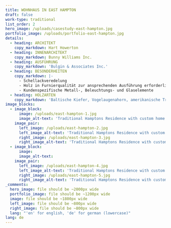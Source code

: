 ```yaml
---
title: WOHNHAUS IN EAST HAMPTON
draft: false
work-type: traditional
list_order: 2
hero_image: /uploads/casestudy-east-hampton.jpg
portfolio_image: /uploads/portfolio-east-hampton.jpg
details:
  - heading: ARCHITEKT
    copy_markdown: Hart Howerton
  - heading: INNENARCHITEKT
    copy_markdown: Bunny Williams Inc.
  - heading: AUSFÜHRUNG
    copy_markdown: 'Bulgin & Associates Inc.'
  - heading: BESONDERHEITEN
    copy_markdown: |-
      - Schellackveredelung
      - Holz in Furnierqualität zur ansprechenden Ausführung erforderlich
      - Kundenspezifische Metall-, Beleuchtungs- und Glaselemente
  - heading: HOLZARTEN
    copy_markdown: 'Baltische Kiefer, Vogelaugenahorn, amerikanische Traubenkirsche,  amerikanische Weißeiche'
image_blocks:
  - image_block:
      image: /uploads/east-hampton-1.jpg
      image_alt-text: 'Traditional Hamptons Residence with custom home office including desk and cabinetry. Custom metalwork, woodwork and joinery.'
    image_pair:
      left_image: /uploads/east-hampton-2.jpg
      left_image_alt-text: 'Traditional Hamptons Residence with custom woodwork and joinery design, metalwork and hardware.'
      right_image: /uploads/east-hampton-3.jpg
      right_image_alt-text: 'Traditional Hamptons Residence with custom bathroom and vanity room. Design includes custom metalwork, glass work, hardware, woodwork and joinery.'
  - image_block:
      image:
      image_alt-text:
    image_pair:
      left_image: /uploads/east-hampton-4.jpg
      left_image_alt-text: 'Traditional Hamptons Residence with custom home theater. The home theater includes custom metalwork, hardware, glass work, woodwork and joinery.'
      right_image: /uploads/east-hampton-5.jpg
      right_image_alt-text: 'Traditional Hamptons Residence with custom bathroom and vanity room. Design includes custom metalwork, glass work, hardware, woodwork and joinery.'
_comments:
  hero_image: file should be ~2000px wide
  portfolio_image: file should be ~1200px wide
  image: file should be ~1800px wide
  left_image: file should be ~800px wide
  right_image: file should be ~800px wide
  lang: "'en' for english, 'de' for german (lowercase)"
lang: de
---
```


